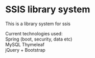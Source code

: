 # SSIS library system

This is a library system for ssis

Current technologies used:  
Spring (boot, security, data etc)  
MySQL
Thymeleaf  
jQuery + Bootstrap
